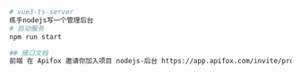 <!--
 * @Date: 2024-04-23 09:55:27
 * @LastEditors: cproud1212 2411807384@qq.com
 * @LastEditTime: 2024-08-14 16:01:30
 * @FilePath: \vue3-ts-server\README.md
 * @Description: cxx
-->
``` bash
# vue3-ts-server
练手nodejs写一个管理后台
# 启动服务
npm run start

## 接口文档
前端 在 Apifox 邀请你加入项目 nodejs-后台 https://app.apifox.com/invite/project?token=XpmHY1qt0jHCYAdBIUyym
```